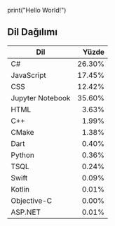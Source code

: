 print("Hello World!")


<!--
**kerimkkara/kerimkkara** is a ✨ _special_ ✨ repository because its `README.md` (this file) appears on your GitHub profile.

Here are some ideas to get you started:

- 🔭 I’m currently working on ...
- 🌱 I’m currently learning ...
- 👯 I’m looking to collaborate on ...
- 🤔 I’m looking for help with ...
- 💬 Ask me about ...
- 📫 How to reach me: ...
- 😄 Pronouns: ...
- ⚡ Fun fact: ...
-->

## Dil Dağılımı

| Dil            | Yüzde  |
|-----------------|-------:|
| C#              |  26.30% |
| JavaScript      |  17.45% |
| CSS             |  12.42% |
| Jupyter Notebook|  35.60% |
| HTML            |   3.63% |
| C++             |   1.99% |
| CMake           |   1.38% |
| Dart            |   0.40% |
| Python          |   0.36% |
| TSQL            |   0.24% |
| Swift           |   0.09% |
| Kotlin          |   0.01% |
| Objective-C     |   0.00% |
| ASP.NET         |   0.01% |

